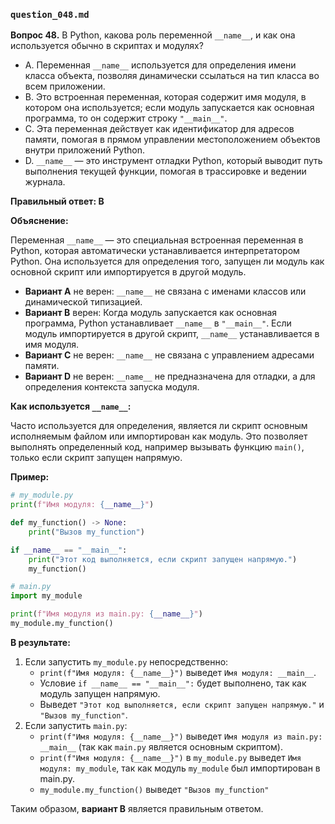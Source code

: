 ### `question_048.md`

**Вопрос 48.** В Python, какова роль переменной `__name__`, и как она используется обычно в скриптах и модулях?

- A. Переменная `__name__` используется для определения имени класса объекта, позволяя динамически ссылаться на тип класса во всем приложении.
- B. Это встроенная переменная, которая содержит имя модуля, в котором она используется; если модуль запускается как основная программа, то он содержит строку `"__main__"`.
- C. Эта переменная действует как идентификатор для адресов памяти, помогая в прямом управлении местоположением объектов внутри приложений Python.
- D. `__name__` — это инструмент отладки Python, который выводит путь выполнения текущей функции, помогая в трассировке и ведении журнала.

**Правильный ответ: B**

**Объяснение:**

Переменная `__name__` — это специальная встроенная переменная в Python, которая автоматически устанавливается интерпретатором Python. Она используется для определения того, запущен ли модуль как основной скрипт или импортируется в другой модуль.

*   **Вариант A** не верен: `__name__` не связана с именами классов или динамической типизацией.
*   **Вариант B** верен: Когда модуль запускается как основная программа, Python устанавливает `__name__` в `"__main__"`. Если модуль импортируется в другой скрипт, `__name__` устанавливается в имя модуля.
*   **Вариант C** не верен: `__name__` не связана с управлением адресами памяти.
*   **Вариант D** не верен:  `__name__` не предназначена для отладки, а для определения контекста запуска модуля.

**Как используется `__name__`:**

Часто используется для определения, является ли скрипт основным исполняемым файлом или импортирован как модуль. Это позволяет выполнять определенный код, например вызывать функцию `main()`, только если скрипт запущен напрямую.

**Пример:**

```python
# my_module.py
print(f"Имя модуля: {__name__}")

def my_function() -> None:
    print("Вызов my_function")

if __name__ == "__main__":
    print("Этот код выполняется, если скрипт запущен напрямую.")
    my_function()

# main.py
import my_module

print(f"Имя модуля из main.py: {__name__}")
my_module.my_function()
```

**В результате:**

1.  Если запустить `my_module.py` непосредственно:
    *   `print(f"Имя модуля: {__name__}")` выведет `Имя модуля: __main__`.
    *   Условие `if __name__ == "__main__":` будет выполнено, так как модуль запущен напрямую.
    *   Выведет `"Этот код выполняется, если скрипт запущен напрямую."` и `"Вызов my_function"`.
2.  Если запустить `main.py`:
    *   `print(f"Имя модуля: {__name__}")` выведет `Имя модуля из main.py: __main__` (так как `main.py` является основным скриптом).
    *  `print(f"Имя модуля: {__name__}")` в `my_module.py` выведет `Имя модуля: my_module`, так как модуль `my_module` был импортирован в main.py.
    *   `my_module.my_function()` выведет `"Вызов my_function"`

Таким образом, **вариант B** является правильным ответом.
